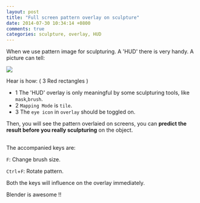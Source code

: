 ```yaml
---
layout: post
title: "Full screen pattern overlay on sculpture"
date: 2014-07-30 10:34:14 +0800
comments: true
categories: sculpture, overlay, HUD
---
```

When we use pattern image for sculpturing. A 'HUD' there is very handy. A picture can tell:

<!--More-->
![](http://coding-addict.com/pictures/blender/sculpture_pattern_overlay.png)

Hear is how: ( 3 Red rectangles )

* 1 The 'HUD' overlay is only meaningful by some sculpturing tools, like `mask`,`brush`.
* 2 `Mapping Mode` is `tile`.
* 3 The `eye icon` in `overlay` should be toggled on.

Then, you will see the pattern overlaied on screens, you can __predict the result before you really sculpturing__ on the object.

## 

The accompanied keys are:

`F`: Change brush size.

`Ctrl`+`F`: Rotate pattern.

Both the keys will influence on the overlay immediately.

Blender is awesome !!

